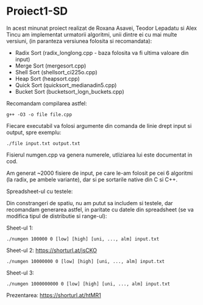 # Proiect1-SD

In acest minunat proiect realizat de Roxana Asavei, Teodor Lepadatu si Alex Tincu am implementat urmatorii algoritmi, unii dintre ei cu mai multe versiuni, (in paranteza versiunea folosita si recomandata):

* Radix Sort (radix_longlong.cpp - baza folosita va fi ultima valoare din input)
* Merge Sort (mergesort.cpp)
* Shell Sort (shellsort_ci225o.cpp)
* Heap Sort (heapsort.cpp)
* Quick Sort (quicksort_medianadin5.cpp)
* Bucket Sort (bucketsort_logn_buckets.cpp)

Recomandam compilarea astfel:
```
g++ -O3 -o file file.cpp
```

Fiecare executabil va folosi argumente din comanda de linie drept input si output, spre exemplu:
```
./file input.txt output.txt
```

Fisierul numgen.cpp va genera numerele, utliziarea lui este documentat in cod.

Am generat ~2000 fisiere de input, pe care le-am folosit pe cei 6 algoritmi (la radix, pe ambele variante), dar si pe sortarile native din C si C++.

Spreadsheet-ul cu testele: 

Din constrangeri de spatiu, nu am putut sa includem si testele, dar recomandam generarea astfel, in paritate cu datele din spreadsheet (se va modifica tipul de distributie si range-ul):

Sheet-ul 1:
```
./numgen 100000 0 [low] [high] [uni, ..., alm] input.txt
```

Sheet-ul 2: https://shorturl.at/jsCKO
```
./numgen 10000000 0 [low] [high] [uni, ..., alm] input.txt
```

Sheet-ul 3:
```
./numgen 1000000000 0 [low] [high] [uni, ..., alm] input.txt
```

Prezentarea: https://shorturl.at/htMR1